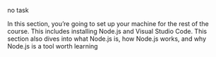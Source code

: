 no task

In this section, you’re going to set up your machine for the rest of the course. This includes
installing Node.js and Visual Studio Code. This section also dives into what Node.js is, how
Node.js works, and why Node.js is a tool worth learning
